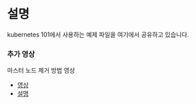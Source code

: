 # 설명

kubernetes 101에서 사용하는 예제 파일을 여기에서 공유하고 있습니다.


### 추가 영상

마스터 노드 제거 방법 영상

- [영상](https://www.youtube.com/watch?v=8PaCZ1FiZoo)
- [설명](files/master_remove_step.md)
